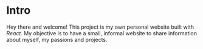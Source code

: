 # Intro

Hey there and welcome! This project is my own personal website built with _React_.
My objective is to have a small, informal website to share information about myself, my passions and projects.
